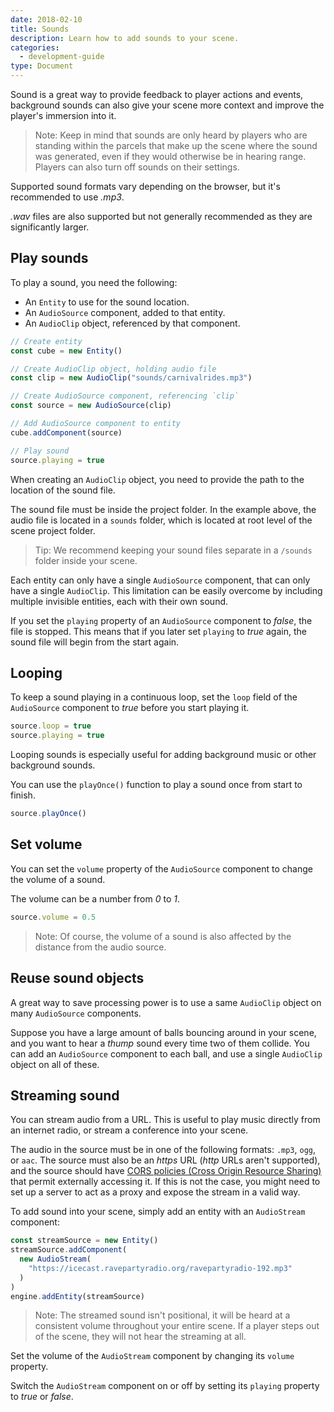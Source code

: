 ```yaml
---
date: 2018-02-10
title: Sounds
description: Learn how to add sounds to your scene.
categories:
  - development-guide
type: Document
---
```


Sound is a great way to provide feedback to player actions and events, background sounds can also give your scene more context and improve the player's immersion into it.

> Note: Keep in mind that sounds are only heard by players who are standing within the parcels that make up the scene where the sound was generated, even if they would otherwise be in hearing range. Players can also turn off sounds on their settings.

Supported sound formats vary depending on the browser, but it's recommended to use _.mp3_.

_.wav_ files are also supported but not generally recommended as they are significantly larger.

## Play sounds

To play a sound, you need the following:

- An `Entity` to use for the sound location.
- An `AudioSource` component, added to that entity.
- An `AudioClip` object, referenced by that component.

```ts
// Create entity
const cube = new Entity()

// Create AudioClip object, holding audio file
const clip = new AudioClip("sounds/carnivalrides.mp3")

// Create AudioSource component, referencing `clip`
const source = new AudioSource(clip)

// Add AudioSource component to entity
cube.addComponent(source)

// Play sound
source.playing = true
```

When creating an `AudioClip` object, you need to provide the path to the location of the sound file.

The sound file must be inside the project folder. In the example above, the audio file is located in a `sounds` folder, which is located at root level of the scene project folder.

> Tip: We recommend keeping your sound files separate in a `/sounds` folder inside your scene.

Each entity can only have a single `AudioSource` component, that can only have a single `AudioClip`. This limitation can be easily overcome by including multiple invisible entities, each with their own sound.

If you set the `playing` property of an `AudioSource` component to _false_, the file is stopped. This means that if you later set `playing` to _true_ again, the sound file will begin from the start again.

## Looping

To keep a sound playing in a continuous loop, set the `loop` field of the `AudioSource` component to _true_ before you start playing it.

```ts
source.loop = true
source.playing = true
```

Looping sounds is especially useful for adding background music or other background sounds.

You can use the `playOnce()` function to play a sound once from start to finish.

```ts
source.playOnce()
```

## Set volume

You can set the `volume` property of the `AudioSource` component to change the volume of a sound.

The volume can be a number from _0_ to _1_.

```ts
source.volume = 0.5
```

> Note: Of course, the volume of a sound is also affected by the distance from the audio source.

## Reuse sound objects

A great way to save processing power is to use a same `AudioClip` object on many `AudioSource` components.

Suppose you have a large amount of balls bouncing around in your scene, and you want to hear a _thump_ sound every time two of them collide. You can add an `AudioSource` component to each ball, and use a single `AudioClip` object on all of these.

<!--
```ts
```
-->

## Streaming sound

You can stream audio from a URL. This is useful to play music directly from an internet radio, or stream a conference into your scene.

The audio in the source must be in one of the following formats: `.mp3`, `ogg`, or `aac`. The source must also be an _https_ URL (_http_ URLs aren't supported), and the source should have [CORS policies (Cross Origin Resource Sharing)](https://en.wikipedia.org/wiki/Cross-origin_resource_sharing) that permit externally accessing it. If this is not the case, you might need to set up a server to act as a proxy and expose the stream in a valid way.

To add sound into your scene, simply add an entity with an `AudioStream` component:

```ts
const streamSource = new Entity()
streamSource.addComponent(
  new AudioStream(
    "https://icecast.ravepartyradio.org/ravepartyradio-192.mp3"
  )
)
engine.addEntity(streamSource)
```

> Note: The streamed sound isn't positional, it will be heard at a consistent volume throughout your entire scene. If a player steps out of the scene, they will not hear the streaming at all.

Set the volume of the `AudioStream` component by changing its `volume` property.

Switch the `AudioStream` component on or off by setting its `playing` property to _true_ or _false_.

<!--
## Make an entity play a sound


The `distanceModel` property of the sound component conditions how the player's distance to the sound's source affects its volume. The model can be _linear_, _exponential_ or _inverse_. When using the linear or exponential model, you can also set the `rolloffFactor` property to set the steepness of the curve.

```ts
```

## Volume curves

You can also change how volume levels relate to distance from the sound source to put more or less emphasis on a sound's location.

```ts
```
-->
